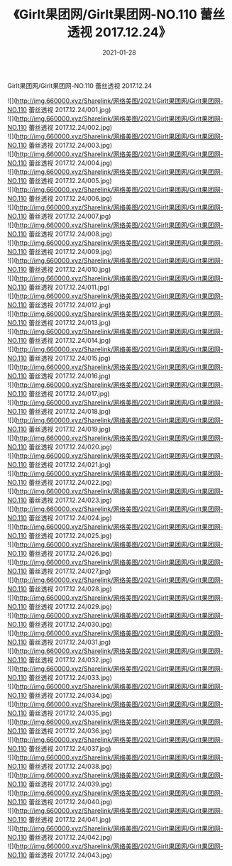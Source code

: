 ﻿---
layout: post
title:  《Girlt果团网/Girlt果团网-NO.110 蕾丝透视 2017.12.24》
date:   2021-01-28
img: http://img.660000.xyz/Sharelink/网络美图/2021/Girlt果团网/Girlt果团网-NO.110 蕾丝透视 2017.12.24/000.jpg
categories: [美女, 清纯, 唯美]
---

Girlt果团网/Girlt果团网-NO.110 蕾丝透视 2017.12.24

 ![](http://img.660000.xyz/Sharelink/网络美图/2021/Girlt果团网/Girlt果团网-NO.110 蕾丝透视 2017.12.24/001.jpg) <br>![](http://img.660000.xyz/Sharelink/网络美图/2021/Girlt果团网/Girlt果团网-NO.110 蕾丝透视 2017.12.24/002.jpg) <br>![](http://img.660000.xyz/Sharelink/网络美图/2021/Girlt果团网/Girlt果团网-NO.110 蕾丝透视 2017.12.24/003.jpg) <br>![](http://img.660000.xyz/Sharelink/网络美图/2021/Girlt果团网/Girlt果团网-NO.110 蕾丝透视 2017.12.24/004.jpg) <br>![](http://img.660000.xyz/Sharelink/网络美图/2021/Girlt果团网/Girlt果团网-NO.110 蕾丝透视 2017.12.24/005.jpg) <br>![](http://img.660000.xyz/Sharelink/网络美图/2021/Girlt果团网/Girlt果团网-NO.110 蕾丝透视 2017.12.24/006.jpg) <br>![](http://img.660000.xyz/Sharelink/网络美图/2021/Girlt果团网/Girlt果团网-NO.110 蕾丝透视 2017.12.24/007.jpg) <br>![](http://img.660000.xyz/Sharelink/网络美图/2021/Girlt果团网/Girlt果团网-NO.110 蕾丝透视 2017.12.24/008.jpg) <br>![](http://img.660000.xyz/Sharelink/网络美图/2021/Girlt果团网/Girlt果团网-NO.110 蕾丝透视 2017.12.24/009.jpg) <br>![](http://img.660000.xyz/Sharelink/网络美图/2021/Girlt果团网/Girlt果团网-NO.110 蕾丝透视 2017.12.24/010.jpg) <br>![](http://img.660000.xyz/Sharelink/网络美图/2021/Girlt果团网/Girlt果团网-NO.110 蕾丝透视 2017.12.24/011.jpg) <br>![](http://img.660000.xyz/Sharelink/网络美图/2021/Girlt果团网/Girlt果团网-NO.110 蕾丝透视 2017.12.24/012.jpg) <br>![](http://img.660000.xyz/Sharelink/网络美图/2021/Girlt果团网/Girlt果团网-NO.110 蕾丝透视 2017.12.24/013.jpg) <br>![](http://img.660000.xyz/Sharelink/网络美图/2021/Girlt果团网/Girlt果团网-NO.110 蕾丝透视 2017.12.24/014.jpg) <br>![](http://img.660000.xyz/Sharelink/网络美图/2021/Girlt果团网/Girlt果团网-NO.110 蕾丝透视 2017.12.24/015.jpg) <br>![](http://img.660000.xyz/Sharelink/网络美图/2021/Girlt果团网/Girlt果团网-NO.110 蕾丝透视 2017.12.24/016.jpg) <br>![](http://img.660000.xyz/Sharelink/网络美图/2021/Girlt果团网/Girlt果团网-NO.110 蕾丝透视 2017.12.24/017.jpg) <br>![](http://img.660000.xyz/Sharelink/网络美图/2021/Girlt果团网/Girlt果团网-NO.110 蕾丝透视 2017.12.24/018.jpg) <br>![](http://img.660000.xyz/Sharelink/网络美图/2021/Girlt果团网/Girlt果团网-NO.110 蕾丝透视 2017.12.24/019.jpg) <br>![](http://img.660000.xyz/Sharelink/网络美图/2021/Girlt果团网/Girlt果团网-NO.110 蕾丝透视 2017.12.24/020.jpg) <br>![](http://img.660000.xyz/Sharelink/网络美图/2021/Girlt果团网/Girlt果团网-NO.110 蕾丝透视 2017.12.24/021.jpg) <br>![](http://img.660000.xyz/Sharelink/网络美图/2021/Girlt果团网/Girlt果团网-NO.110 蕾丝透视 2017.12.24/022.jpg) <br>![](http://img.660000.xyz/Sharelink/网络美图/2021/Girlt果团网/Girlt果团网-NO.110 蕾丝透视 2017.12.24/023.jpg) <br>![](http://img.660000.xyz/Sharelink/网络美图/2021/Girlt果团网/Girlt果团网-NO.110 蕾丝透视 2017.12.24/024.jpg) <br>![](http://img.660000.xyz/Sharelink/网络美图/2021/Girlt果团网/Girlt果团网-NO.110 蕾丝透视 2017.12.24/025.jpg) <br>![](http://img.660000.xyz/Sharelink/网络美图/2021/Girlt果团网/Girlt果团网-NO.110 蕾丝透视 2017.12.24/026.jpg) <br>![](http://img.660000.xyz/Sharelink/网络美图/2021/Girlt果团网/Girlt果团网-NO.110 蕾丝透视 2017.12.24/027.jpg) <br>![](http://img.660000.xyz/Sharelink/网络美图/2021/Girlt果团网/Girlt果团网-NO.110 蕾丝透视 2017.12.24/028.jpg) <br>![](http://img.660000.xyz/Sharelink/网络美图/2021/Girlt果团网/Girlt果团网-NO.110 蕾丝透视 2017.12.24/029.jpg) <br>![](http://img.660000.xyz/Sharelink/网络美图/2021/Girlt果团网/Girlt果团网-NO.110 蕾丝透视 2017.12.24/030.jpg) <br>![](http://img.660000.xyz/Sharelink/网络美图/2021/Girlt果团网/Girlt果团网-NO.110 蕾丝透视 2017.12.24/031.jpg) <br>![](http://img.660000.xyz/Sharelink/网络美图/2021/Girlt果团网/Girlt果团网-NO.110 蕾丝透视 2017.12.24/032.jpg) <br>![](http://img.660000.xyz/Sharelink/网络美图/2021/Girlt果团网/Girlt果团网-NO.110 蕾丝透视 2017.12.24/033.jpg) <br>![](http://img.660000.xyz/Sharelink/网络美图/2021/Girlt果团网/Girlt果团网-NO.110 蕾丝透视 2017.12.24/034.jpg) <br>![](http://img.660000.xyz/Sharelink/网络美图/2021/Girlt果团网/Girlt果团网-NO.110 蕾丝透视 2017.12.24/035.jpg) <br>![](http://img.660000.xyz/Sharelink/网络美图/2021/Girlt果团网/Girlt果团网-NO.110 蕾丝透视 2017.12.24/036.jpg) <br>![](http://img.660000.xyz/Sharelink/网络美图/2021/Girlt果团网/Girlt果团网-NO.110 蕾丝透视 2017.12.24/037.jpg) <br>![](http://img.660000.xyz/Sharelink/网络美图/2021/Girlt果团网/Girlt果团网-NO.110 蕾丝透视 2017.12.24/038.jpg) <br>![](http://img.660000.xyz/Sharelink/网络美图/2021/Girlt果团网/Girlt果团网-NO.110 蕾丝透视 2017.12.24/039.jpg) <br>![](http://img.660000.xyz/Sharelink/网络美图/2021/Girlt果团网/Girlt果团网-NO.110 蕾丝透视 2017.12.24/040.jpg) <br>![](http://img.660000.xyz/Sharelink/网络美图/2021/Girlt果团网/Girlt果团网-NO.110 蕾丝透视 2017.12.24/041.jpg) <br>![](http://img.660000.xyz/Sharelink/网络美图/2021/Girlt果团网/Girlt果团网-NO.110 蕾丝透视 2017.12.24/042.jpg) <br>![](http://img.660000.xyz/Sharelink/网络美图/2021/Girlt果团网/Girlt果团网-NO.110 蕾丝透视 2017.12.24/043.jpg) <br>